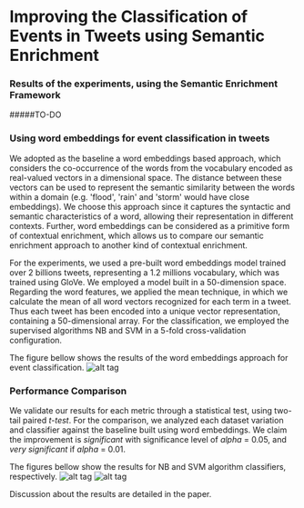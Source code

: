 # Improving the Classification of Events in Tweets using Semantic Enrichment

### Results of the experiments, using the Semantic Enrichment Framework

#####TO-DO

### Using word embeddings for event classification in tweets

We adopted as the baseline a word embeddings based approach, which considers the co-occurrence of the words from the vocabulary encoded as real-valued vectors in a dimensional space. The distance between these vectors can be used to represent the semantic similarity between the  words within a domain (e.g. 'flood', 'rain' and 'storm' would have close embeddings). We choose this approach since it captures the syntactic and semantic characteristics of a word, allowing their representation in different contexts. Further, word embeddings can be considered as a primitive form of contextual enrichment, which allows us to compare our semantic enrichment approach to another kind of contextual enrichment. 

For the experiments, we used a pre-built word embeddings model trained over 2 billions tweets, representing a 1.2 millions vocabulary, which was trained using GloVe. We employed a model built in a 50-dimension space. Regarding the word features, we applied the mean technique, in which we calculate the mean of all word vectors recognized for each term in a tweet. Thus each tweet has been encoded into a unique vector representation, containing a 50-dimensional array. For the classification, we employed the supervised algorithms NB and SVM in a 5-fold cross-validation configuration.

The figure bellow shows the results of the word embeddings approach for event classification.
![alt tag](https://cloud.githubusercontent.com/assets/5015987/22621991/66098ba6-eb17-11e6-9ac9-4bb6125df72d.PNG)

### Performance Comparison

We validate our results for each metric through a statistical test, using two-tail paired _t-test_. For the comparison, we analyzed each dataset variation and classifier against the baseline built using word embeddings. We claim the improvement is _significant_ with significance level of _alpha_ = 0.05, and _very significant_ if  _alpha_ = 0.01. 

The figures bellow show the results for NB and SVM algorithm classifiers, respectively.
![alt tag](https://cloud.githubusercontent.com/assets/5015987/22621966/ffc27bd2-eb16-11e6-8656-a25ba8c5719e.PNG)
![alt tag](https://cloud.githubusercontent.com/assets/5015987/22621967/ffed7ff8-eb16-11e6-8639-f6e3eddcb37e.PNG)

Discussion about the results are detailed in the paper.


